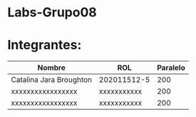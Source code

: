 # Labs-Grupo08

# Integrantes:

| Nombre                   | ROL            | Paralelo |
|--------------------------|--------------  |----------|
| Catalina Jara Broughton  | 202011512-5    |    200   |
| xxxxxxxxxxxxxxxxx        | xxxxxxxxxxx    |    200   |
| xxxxxxxxxxxxxxxxx        | xxxxxxxxxxx    |    200   |
